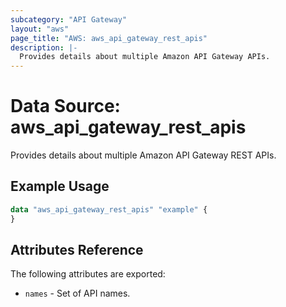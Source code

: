```yaml
---
subcategory: "API Gateway"
layout: "aws"
page_title: "AWS: aws_api_gateway_rest_apis"
description: |-
  Provides details about multiple Amazon API Gateway APIs.
---
```


# Data Source: aws_api_gateway_rest_apis

Provides details about multiple Amazon API Gateway REST APIs.

## Example Usage

```terraform
data "aws_api_gateway_rest_apis" "example" {
}
```

## Attributes Reference

The following attributes are exported:

* `names` - Set of API names.
